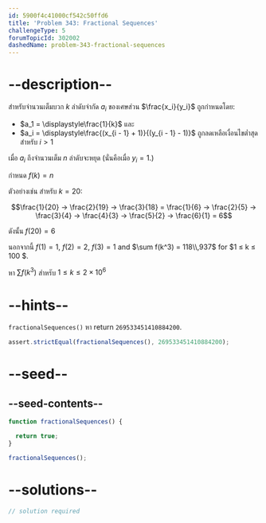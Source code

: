 ```yaml
---
id: 5900f4c41000cf542c50ffd6
title: 'Problem 343: Fractional Sequences'
challengeType: 5
forumTopicId: 302002
dashedName: problem-343-fractional-sequences
---
```


# --description--

สำหรับจำนวนเต็มบวก $k$ ลำดับจำกัด $a_i$ ของเศษส่วน $\frac{x_i}{y_i}$ ถูกกำหนดโดย:

- $a_1 = \displaystyle\frac{1}{k}$ และ
- $a_i = \displaystyle\frac{(x_{i - 1} + 1)}{(y_{i - 1} - 1)}$ ถูกลดเหลือเงื่อนไขต่ำสุดสำหรับ $i > 1$

เมื่อ $a_i$ ถึงจำนวนเต็ม $n$ ลำดับจะหยุด (นั่นคือเมื่อ $y_i = 1$.)

กำหนด $f(k) = n$

ตัวอย่างเช่น สำหรับ $k = 20$:

$$\frac{1}{20} → \frac{2}{19} → \frac{3}{18} = \frac{1}{6} → \frac{2}{5} → \frac{3}{4} → \frac{4}{3} → \frac{5}{2} → \frac{6}{1} = 6$$

ดังนั้น $f(20) = 6$

นอกจากนี้ $f(1) = 1$, $f(2) = 2$, $f(3) = 1$ and $\sum f(k^3) = 118\\,937$ for $1 ≤ k ≤ 100 $.

หา $\sum f(k^3)$ สำหรับ $1 ≤ k ≤ 2 × {10}^6$

# --hints--

`fractionalSequences()` หา return `269533451410884200`.

```js
assert.strictEqual(fractionalSequences(), 269533451410884200);
```

# --seed--

## --seed-contents--

```js
function fractionalSequences() {

  return true;
}

fractionalSequences();
```

# --solutions--

```js
// solution required
```
